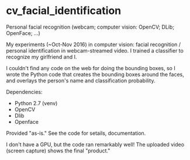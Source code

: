 # cv_facial_identification
Personal facial recognition (webcam; computer vision: OpenCV; DLib; OpenFace; ...)

My experiments (~Oct-Nov 2016) in computer vision: facial recognition / personal identification in webcam-streamed video.
I trained a classifier to recognize my girlfriend and I.

I couldn't find any code on the web for doing the bounding boxes, so I wrote the Python code that creates the bounding boxes around the faces, and overlays the person's name and classification probability.

Dependencies:

* Python 2.7 (venv)
* OpenCV
* Dlib
* Openface

Provided "as-is."  See the code for setails, documentation.

I don't have a GPU, but the code ran remarkably well!  The uploaded video (screen capture) shows the final "product."
